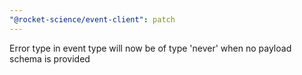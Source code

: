 ```yaml
---
"@rocket-science/event-client": patch
---
```


Error type in event type will now be of type 'never' when no payload schema is provided
